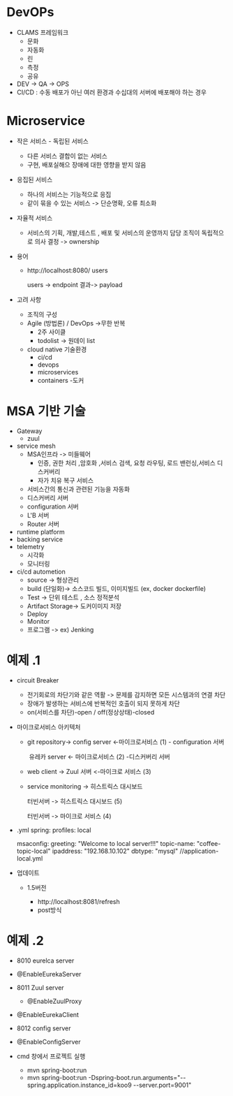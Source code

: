 # DevOPs

- CLAMS 프레임워크 
  - 문화
  - 자동화
  - 린
  - 측정
  - 공유
- DEV -> QA -> OPS
- CI/CD : 수동 배포가 아닌 여러 환경과 수십대의 서버에 배포해야 하는 경우 



# Microservice

- 작은 서비스 - 독립된 서비스 
  - 다른 서비스 결합이 없는 서비스 
  - 구현, 배포실해으 장애에 대한 영향을 받지 않음 
- 응집된 서비스 
  - 하나의 서비스는 기능적으로 응집
  - 같이 묶을 수 있는 서비스 -> 단순명확, 오류 최소화
- 자율적 서비스 
  - 서비스의 기획, 개발,테스트 , 배포 및 서비스의 운영까지 담당 조직이 독립적으로 의사 결정 -> ownership 



- 용어 

  - http://localhost:8080/ users 

    users -> endpoint    결과-> payload



- 고려 사항 
  - 조직의 구성 
  - Agile (방법론) / DevOps      ->무한 반복 
    - 2주 사이클 
    - todolist -> 원데이 list 
  - cloud native 기술환경
    - ci/cd
    - devops
    - microservices 
    - containers -도커 



# MSA 기반 기술

- Gateway 
  - zuul
- service mesh 
  - MSA인프라 -> 미들웨어 
    - 인증, 권한 처리 ,암호화 ,서비스 검색, 요청 라우팅, 로드 밴런싱,서비스 디스커버리  
    - 자가 치유 복구 서비스
  - 서비스간의 통신과 관련된 기능을 자동화 
  - 디스커버리 서버  
  - configuration 서버 
  - L'B 서버 
  - Router 서버 
- runtime platform
- backing service 
- telemetry
  - 시각화 
  - 모니터링 
- ci/cd autometion
  - source -> 형상관리
  - build (단일화)-> 소스코드 빌드, 이미지빌드 (ex, docker dockerfile)
  - Test -> 단위 테스트 , 소스 정적분석 
  - Artifact Storage-> 도커이미지 저장 
  - Deploy
  - Monitor 
  - 프로그램 -> ex) Jenking



# 예제 .1

- circuit Breaker
  - 전기회로의 차단기와 같은 역활 -> 문제를 감지하면 모든 시스템과의 연결 차단
  - 장애가 발생하는 서비스에 반복적인 호출이 되지 못하게 차단 
  - on(서비스를 차단)-open / off(정상상태)-closed  



- 마이크로서비스 아키텍처

  - git repository-> config server <-마이크로서비스 (1) - configuration 서버 

    ​		 유레카 server <- 마이크로서비스 (2) -디스커버리 서버 

  - web client -> Zuul 서버 <-마이크로 서비스 (3)

  - service monitoring -> 히스트릭스 대시보드 

    터빈서버 -> 히스트릭스 대시보드 (5)

    터빈서버 -> 마이크로 서비스 (4)
    
    


- .yml 
  spring:
  		profiles: local

  msaconfig:
  		greeting: "Welcome to local server!!!"
  		topic-name: "coffee-topic-local"
  		ipaddress: "192.168.10.102"
  		dbtype: "mysql"                                                          //application-local.yml

  

- 업데이트 


  - 1.5버전 

    - http://localhost:8081/refresh
    - post방식 

  

# 예제 .2

- 8010 eurelca server
- @EnableEurekaServer
  
- 8011 Zuul server

  - @EnableZuulProxy
- @EnableEurekaClient
  
- 8012 config server 
- @EnableConfigServer



- cmd 창에서 프로젝트 실행
  - mvn spring-boot:run 
  - mvn spring-boot:run  -Dspring-boot.run.arguments="--spring.application.instance_id=koo9 --server.port=9001"


